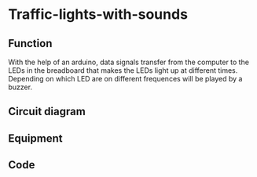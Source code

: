 # Traffic-lights-with-sounds
## Function
With the help of an arduino, data signals transfer from the computer to the LEDs in the breadboard that makes the LEDs light up at different times. Depending on which LED are on different frequences will be played by a buzzer.

## Circuit diagram


## Equipment


## Code
